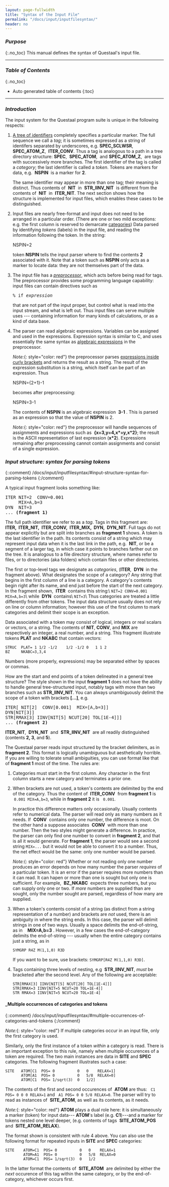 ```yaml
---
layout: page-fullwidth
title: "Syntax of the Input File"
permalink: "/docs/input/inputfilesyntax/"
header: no
---
```


### _Purpose_
{:.no_toc}
This manual defines the syntax of Questaal's input file.

_____________________________________________________________

### _Table of Contents_
{:.no_toc}
*  Auto generated table of contents
{:toc}  

_____________________________________________________________

### _Introduction_

The input system for the Questaal program suite is unique in the following
respects:

1. [A tree of identifiers](/docs/input/inputfile/#input-file-structure) completely specifies a particular marker.  The
   full sequence we call a _tag_; it is sometimes expressed as a string of
   identifers separated by underscores, e.g. **SPEC\_SCLWSR**,&nbsp;
   **SPEC\_ATOM\_Z**,&nbsp;  **ITER\_CONV**.  Thus a tag is analogous to a
   path in a tree directory structure: **SPEC**,&nbsp; **SPEC\_ATOM**,&nbsp;
   and **SPEC\_ATOM\_Z**,&nbsp; are tags with successively more
   branches.  The first identifier of the tag is called a _category_;
   the last identifier is called a _token_.
   Tokens are markers for data, e.g. &nbsp;**NSPIN**&nbsp; is a marker for **2**.

   The same identifier may appear in more than one tag; their meaning is
   distinct.  Thus contents of &nbsp;**NIT**&nbsp; in
   &nbsp;**STR\_IINV\_NIT**&nbsp; is different from the contents of &nbsp;**NIT**&nbsp; in &nbsp;**ITER\_NIT**.  The next section shows
   how the structure is implemented for input files, which enables these
   cases to be distinguished.

2. Input files are nearly free-format and input does not need to be
   arranged in a particular order.  (There are one or two mild
   exceptions: e.g. the first column is reserved to demarcate
   [categories](/docs/input/inputfilesyntax/#input-structure-syntax-for-parsing-tokens))
   Data parsed by identifying _tokens_ (labels) in the input file, and
   reading the information following the token.  In the string:

     
      NSPIN=2

   token **NSPIN** tells the input parser where to find the contents **2**
   associated with it.  Note that a token such as **NSPIN** only acts
   as a marker to locate data: they are not themselves part of the data.

3. The input file has a [_preprocessor_](/docs/input/preprocessor), which acts before being read for
   tags.  The preprocessor provides some programming language capability: input files can contain directives such as

   <pre>
   % if <i>expression</i>
   </pre>

   that are not part of the input proper, but control what is read into
   the input stream, and what is left out.  Thus input files can serve
   multiple uses --- containing information for many kinds of
   calculations, or as a kind of data base.

4. The parser can read algebraic expressions. Variables can be assigned
   and used in the expressions.  Expression syntax is similar to C, and uses essentially the same
   syntax as [algebraic expressions](/docs/input/preprocessor/#syntax-of-algebraic-expressions) in the preprocessor.

   _Note:_{: style="color: red"} the preprocessor
   parses [expressions inside curly brackets](/docs/input/preprocessor/#curly-brackets-contain-expressions) and returns the result as a
   string.  The result of the expression substitution is a string, which itself can be part of an expression.  Thus

   NSPIN={2+1}-1

   becomes after preprocessing:


   NSPIN=3-1

   The contents of **NSPIN** is an algebraic expression &nbsp;**3-1**&nbsp;. This is parsed as an expression so that the value of **NSPIN** is 2.

   _Note:_{: style="color: red"} the preprocessor will handle sequences of assignments and expressions such as &nbsp;**{x=3,y=4,x\*=y,x\*2}**;
   the result is the ASCII representation of last expression (**x\*2**).  Expressions remaining after preprocessing cannot contain assignments
   and consist of a single expression.

### _Input structure: syntax for parsing tokens_
{::comment}
/docs/input/inputfilesyntax/#input-structure-syntax-for-parsing-tokens
{:/comment}

A typical input fragment looks something like:


<pre>
ITER NIT=2  CONV=0.001
     MIX=A,b=3
DYN  NIT=3
... <b>(fragment 1)</b>
</pre>

The full path identifier we refer to as a _tag_.  Tags in this
fragment are: &nbsp; **ITER,&nbsp; ITER\_NIT,&nbsp; ITER\_CONV,&nbsp; ITER\_MIX,&nbsp; DYN,&nbsp; DYN\_NIT**.
Full tags do not appear explicitly but are split into branches as **fragment 1** shows.
A token is the last identifier in the path.  Its contents consist of 
a string which may represent input data when it is the last link in
the path, e.g. &nbsp;**NIT**, or be a segment of a larger tag, in which case it
points to branches farther out on the tree.
It is analogous to a file directory structure, where names refer to
files, or to directories (aka folders) which contain files or other directories.

The first or top-level tags we designate as
_categories_, (**ITER**, &nbsp;**DYN**&nbsp; in the fragment above). 
What designates the scope of a category?  Any string that begins in the
first column of a line is a category.  A category's contents begin right
after its name, and end just before the start of the next category.
In the fragment shown, &nbsp;**ITER**&nbsp; contains this string:\\
`NIT=2 CONV=0.001 MIX=A,b=3`\\
while &nbsp;**DYN**&nbsp; contains\\
`NIT=3`\\
Thus categories are treated a little differently from other tokens.  The
input data structure usually does not rely on line or column information;
however this use of the first column to mark categories and delimit their
scope is an exception.

Data associated with a token may consist of logical, integers or
real scalars or vectors, or a string. The contents of **NIT**,
**CONV**, and **MIX** are respectively an integer, a real number, and
a string.  This fragment illustrate tokens **PLAT** and **NKABC** that
contain vectors:

    STRUC  PLAT= 1 1/2 -1/2    1/2 -1/2 0   1 1 2
    BZ     NKABC=3,3,4

Numbers (more properly, expressions) may be separated either by spaces or
commas.

How are the start and end points of a token delineated
in a general tree structure?  The style shown in the input **fragment 1** does
not have the ability to handle general tree-structured input, notably
tags with more than two branches such as **STR\_IINV\_NIT**.  You can
always unambiguously delimit the scope of a token with brackets **[...]**, e.g.

<pre>
ITER[ NIT[2]  CONV[0.001]  MIX=[A,b=3]]
DYN[NIT[3]]
STR[RMAX[3] IINV[NIT[5] NCUT[20] TOL[1E-4]]]
... <b>(fragment 2)</b>
</pre>


**ITER\_NIT**, &nbsp;**DYN\_NIT**&nbsp; and &nbsp;**STR\_IINV\_NIT**&nbsp; are all readily distinguished (contents **2, 3**, and
**5**).

The Questaal parser reads input structured by the bracket delimiters, as in
**fragment 2**.  This format is logically unambiguous but aesthetically horrible.
If you are willing to tolerate small ambiguities, you can use format like
that of **fragment 1** most of the time.  The rules are:

1.    Categories must start in the first column.  Any character in the
      first column starts a new category and terminates a prior one.

2.    When brackets are not used, a token's contents are delimited by the
      end of the category.  Thus the content of &nbsp;**ITER\_CONV**&nbsp; from
      **fragment 1** is &nbsp;`0.001 MIX=A,b=3`, while in
      **fragment 2** it is &nbsp; `0.001`.

      In practice this difference matters only occasionally.  Usually
      contents refer to numerical data. The parser will read only as many
      numbers as it needs.  If &nbsp;**CONV**&nbsp; contains only one number, the
      difference is moot.  On the other hand a suppose associates
      &nbsp;**CONV**&nbsp; with more than one number.  Then the two styles
      might generate a difference.  In practice, the parser can only find
      one number to convert in **fragment 2**, and that
      is all it would generate.  For **fragment 1**, the parser would see a second string
      `MIX=...` but it would not be able to convert it to a number. Thus, the net effect would be the
      same: only one number would be parsed.

      _Note:_{: style="color: red"} Whether or not reading only one
      number produces an error depends on how many number the parser _requires_ of a particular token.
      It is an error if the parser requires more numbers than it can read.
      It can hapen or more than one is sought but only one is sufficient.  For example,
      &nbsp;**BZ_NKABC**&nbsp; expects three numbers, but you can supply only one or two.
      If _more_ numbers are supplied than are sought, only the number sought are parsed, regardless of how many are supplied.

3.    When a token's contents consist of a string (as distinct from a
      string representation of a number) and brackets are _not_ used,
      there is an ambiguity in where the string ends.  In this case, the
      parser will delimit strings in one of two ways.  Usually a space
      delimits the end-of-string, as in &nbsp; &nbsp;**MIX=A,b=3**&nbsp;.
      However, in a few cases the end-of-category delimits the
      end-of-string --- usually when the entire category contains just a
      string, as in 

      ~~~
      SYMGRP R4Z M(1,1,0) R3D
      ~~~

      If you want to be sure, use brackets:  `SYMGRP[R4Z M(1,1,0) R3D]`.

4.    Tags containing three levels of nesting, e.g &nbsp;**STR\_IINV\_NIT**,
      _must_ be bracketed after the second level.  Any of the following
      are acceptable:

      ~~~
      STR[RMAX[3] IINV[NIT[5] NCUT[20] TOL[1E-4]]]
      STR[RMAX=3 IINV[NIT=5 NCUT=20 TOL=1E-4]]
      STR RMAX=3 IINV[NIT=5 NCUT=20 TOL=1E-4]
      ~~~

#### _Multiple occurrences of categories and tokens
{::comment}
/docs/input/inputfilesyntax/#multiple-occurrences-of-categories-and-tokens
{:/comment}

_Note:_{: style="color: red"} If multiple categories occur in an input file, only the first category is used.

Similarly, only the first instance of a token _within_ a category is read.  There is an important exception to this rule, namely when
multiple occurences of a token are required. The two main instances are data in **SITE** and **SPEC** categories.
The following fragment illustrates such a case:

    SITE   ATOM[C1  POS= 0          0   0    RELAX=1]
           ATOM[A1  POS= 0          0   5/8  RELAX=0]
           ATOM[C1  POS= 1/sqrt(3)  0   1/2]

The contents of the first and second occurences of &nbsp;**ATOM** are thus: &nbsp; `C1 POS= 0 0 0 RELAX=1` and &nbsp; `A1 POS= 0 0 5/8 RELAX=0`.
The parser will try to read as instances of &nbsp;**SITE\_ATOM**, as well as its contents, as it needs.

_Note:_{: style="color: red"} **ATOM** plays a dual
role here: it is simultaneously a marker (token) for input data---
**ATOM**'s label (e.g. **C1**)---and a marker for tokens nested
one level deeper, (e.g. contents of tags &nbsp;**SITE\_ATOM\_POS**&nbsp; and
&nbsp;**SITE\_ATOM\_RELAX**).

The format shown is consistent with rule 4 above.
You can also use the following format for repeated inputs
in **SITE** and **SPEC** categories:

    SITE    ATOM=C1  POS= 0          0   0    RELAX=1
            ATOM=A1  POS= 0          0   5/8  RELAX=0
            ATOM=C1  POS= 1/sqrt(3)  0   1/2

In the latter format the contents of &nbsp;**SITE\_ATOM**&nbsp; are delimited
by either the _next_ occurence of this tag within the same category, or by the end-of-category,
whichever occurs first. 


